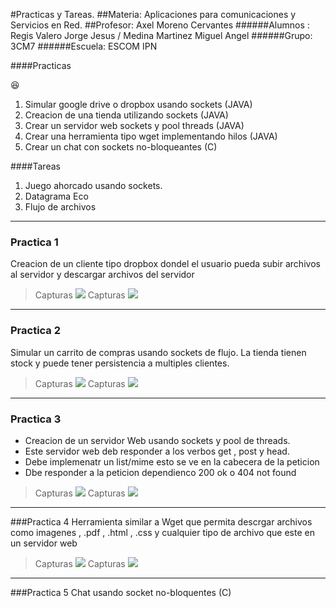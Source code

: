 #Practicas y  Tareas.
##Materia: Aplicaciones para comunicaciones  y Servicios en Red.
##Profesor: Axel Moreno Cervantes
######Alumnos : Regis Valero Jorge Jesus   /  Medina Martinez Miguel Angel 
######Grupo: 3CM7
######Escuela: ESCOM IPN

####Practicas

:satisfied:

1. Simular google drive o dropbox  usando sockets (JAVA)
2. Creacion de una tienda utilizando sockets  (JAVA)
3. Crear un servidor web sockets y pool threads (JAVA)
4. Crear una herramienta tipo wget implementando hilos (JAVA)
5. Crear un chat con sockets no-bloqueantes  (C)

####Tareas
1. Juego ahorcado usando sockets.
2. Datagrama Eco
3. Flujo de archivos
-----------------------
### Practica 1 
Creacion de un cliente tipo dropbox dondel el usuario pueda subir archivos al servidor  y descargar archivos del servidor 
>Capturas
![](https://i.postimg.cc/MZdTqdQ7/practica1.png)
> Capturas
![](https://i.postimg.cc/3rcTt6Gc/practica2.png)

----------------------------
### Practica 2
Simular un carrito de compras usando sockets de flujo. 
La tienda tienen stock y puede tener persistencia a multiples clientes. 

>Capturas
![](https://i.postimg.cc/Dfs58phX/practica2tienda.png)
> Capturas
![](https://i.postimg.cc/MHbyt4Z3/carrito.png)

-----------------
### Practica 3
* Creacion de un servidor Web usando sockets y pool de threads.
* Este servidor web deb responder a los verbos get , post y  head.
* Debe implemenatr un list/mime  esto se ve en la cabecera de la peticion
* Dbe responder a la peticion dependienco 200 ok  o 404 not found

>Capturas
![](https://i.postimg.cc/44VbJ8kF/practica3.png)
> Capturas
![](https://i.postimg.cc/5yBwntSM/practica3-2.png)

----------------------------------
###Practica 4 
Herramienta similar a Wget que permita descrgar archivos como imagenes , .pdf , .html , .css y cualquier tipo de archivo que este en un servidor web

>Capturas
![](https://i.postimg.cc/pTp9mL6B/practica4.png)
> Capturas
![](https://i.postimg.cc/ZqfBYdVR/practica4-2.png)

-----------------------------------
###Practica 5 
Chat usando socket no-bloquentes (C)
